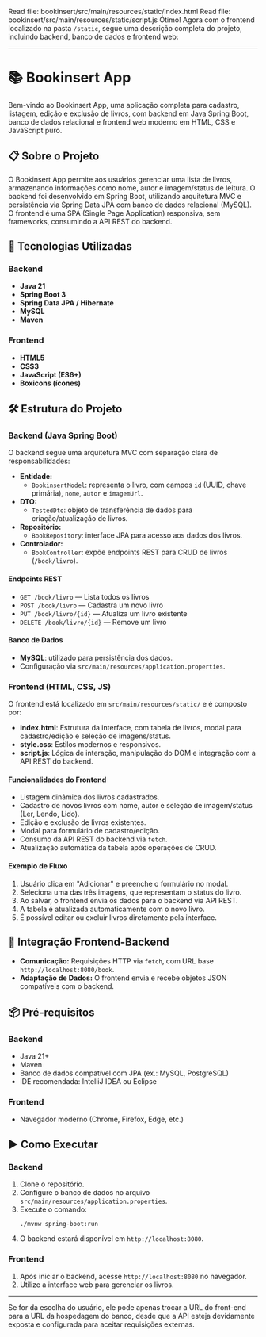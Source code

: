 Read file: bookinsert/src/main/resources/static/index.html
Read file: bookinsert/src/main/resources/static/script.js
Ótimo! Agora com o frontend localizado na pasta `/static`, segue uma descrição completa do projeto, incluindo backend, banco de dados e frontend web:

---

# 📚 Bookinsert App

Bem-vindo ao Bookinsert App, uma aplicação completa para cadastro, listagem, edição e exclusão de livros, com backend em Java Spring Boot, banco de dados relacional e frontend web moderno em HTML, CSS e JavaScript puro.

## 📋 Sobre o Projeto

O Bookinsert App permite aos usuários gerenciar uma lista de livros, armazenando informações como nome, autor e imagem/status de leitura. O backend foi desenvolvido em Spring Boot, utilizando arquitetura MVC e persistência via Spring Data JPA com banco de dados relacional (MySQL). O frontend é uma SPA (Single Page Application) responsiva, sem frameworks, consumindo a API REST do backend.

## 🚀 Tecnologias Utilizadas

### Backend

- **Java 21**
- **Spring Boot 3**
- **Spring Data JPA / Hibernate**
- **MySQL**
- **Maven**

### Frontend

- **HTML5**
- **CSS3**
- **JavaScript (ES6+)**
- **Boxicons (ícones)**

## 🛠️ Estrutura do Projeto

### Backend (Java Spring Boot)

O backend segue uma arquitetura MVC com separação clara de responsabilidades:

- **Entidade:**  
  - `BookinsertModel`: representa o livro, com campos `id` (UUID, chave primária), `nome`, `autor` e `imagemUrl`.
- **DTO:**  
  - `TestedDto`: objeto de transferência de dados para criação/atualização de livros.
- **Repositório:**  
  - `BookRepository`: interface JPA para acesso aos dados dos livros.
- **Controlador:**  
  - `BookController`: expõe endpoints REST para CRUD de livros (`/book/livro`).

#### Endpoints REST

- `GET /book/livro` — Lista todos os livros
- `POST /book/livro` — Cadastra um novo livro
- `PUT /book/livro/{id}` — Atualiza um livro existente
- `DELETE /book/livro/{id}` — Remove um livro

#### Banco de Dados

- **MySQL**: utilizado para persistência dos dados.
- Configuração via `src/main/resources/application.properties`.

### Frontend (HTML, CSS, JS)

O frontend está localizado em `src/main/resources/static/` e é composto por:

- **index.html**: Estrutura da interface, com tabela de livros, modal para cadastro/edição e seleção de imagens/status.
- **style.css**: Estilos modernos e responsivos.
- **script.js**: Lógica de interação, manipulação do DOM e integração com a API REST do backend.

#### Funcionalidades do Frontend

- Listagem dinâmica dos livros cadastrados.
- Cadastro de novos livros com nome, autor e seleção de imagem/status (Ler, Lendo, Lido).
- Edição e exclusão de livros existentes.
- Modal para formulário de cadastro/edição.
- Consumo da API REST do backend via `fetch`.
- Atualização automática da tabela após operações de CRUD.

#### Exemplo de Fluxo

1. Usuário clica em "Adicionar" e preenche o formulário no modal.
2. Seleciona uma das três imagens, que representam o status do livro.
3. Ao salvar, o frontend envia os dados para o backend via API REST.
4. A tabela é atualizada automaticamente com o novo livro.
5. É possível editar ou excluir livros diretamente pela interface.

## 🔄 Integração Frontend-Backend

- **Comunicação:** Requisições HTTP via `fetch`, com URL base `http://localhost:8080/book`.
- **Adaptação de Dados:** O frontend envia e recebe objetos JSON compatíveis com o backend.

## 📦 Pré-requisitos

### Backend

- Java 21+
- Maven
- Banco de dados compatível com JPA (ex.: MySQL, PostgreSQL)
- IDE recomendada: IntelliJ IDEA ou Eclipse

### Frontend

- Navegador moderno (Chrome, Firefox, Edge, etc.)

## ▶️ Como Executar

### Backend

1. Clone o repositório.
2. Configure o banco de dados no arquivo `src/main/resources/application.properties`.
3. Execute o comando:
   ```
   ./mvnw spring-boot:run
   ```
4. O backend estará disponível em `http://localhost:8080`.

### Frontend

1. Após iniciar o backend, acesse `http://localhost:8080` no navegador.
2. Utilize a interface web para gerenciar os livros.

---

Se for da escolha do usuário, ele pode apenas trocar a URL do front-end para a URL da hospedagem do banco, desde que a API esteja devidamente exposta e configurada para aceitar requisições externas.
